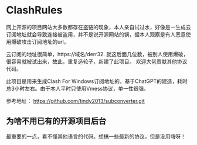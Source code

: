 # ClashRules
网上开源的项目网站大多数都存在盗链的现象，本人亲自试过水，好像是一生成云订阅地址就会导致连接被盗用，并不是说开源网站的锅，据本人观察是有人恶意使用爆破攻击订阅地址的url。

云订阅的地址很简单，https://域名/derr32. 就这后面几位数，被别人使用爆破，很容易就被试出来，故此，重复造轮子，新建了此项目。 欢迎大佬贡献其他协议代码。 

此项目是用来生成Clash For Windows订阅地址的，基于ChatGPT的建造，耗时总3小时左右。由于本人平时只使用Vmess协议，单一性很强。


参考地址：
https://github.com/tindy2013/subconverter.git


## 为啥不用已有的开源项目后台
最重要的一点，看不懂其他语言的代码。想搞一些最新的协议，但是没用嗨呀！


